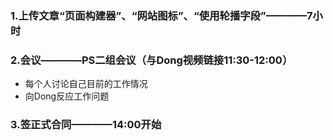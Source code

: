 ### 1.上传文章“页面构建器”、“网站图标”、“使用轮播字段”————7小时

### 2.会议————PS二组会议（与Dong视频链接11:30-12:00）

- 每个人讨论自己目前的工作情况
- 向Dong反应工作问题

### 3.签正式合同————14:00开始